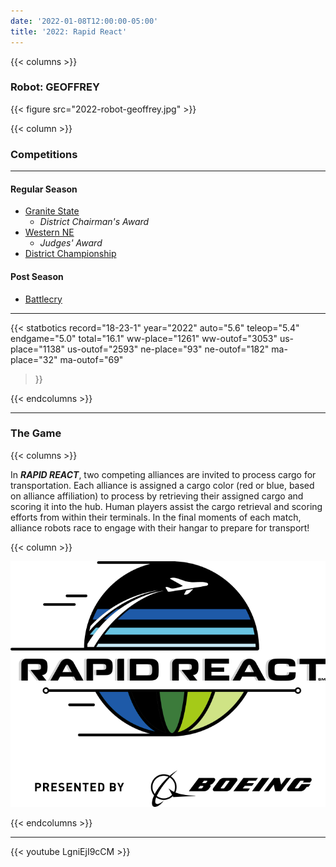 ```yaml
---
date: '2022-01-08T12:00:00-05:00'
title: '2022: Rapid React'
---
```


{{< columns >}}

### Robot: GEOFFREY

{{< figure src="2022-robot-geoffrey.jpg" >}}

{{< column >}}

### Competitions

---

#### Regular Season

* [Granite State](https://www.thebluealliance.com/event/2022nhgrs)
  * _District Chairman's Award_
* [Western NE](https://www.thebluealliance.com/event/2022mawne)
  * _Judges' Award_
* [District Championship](https://www.thebluealliance.com/event/2022necmp2)

#### Post Season

* [Battlecry](https://www.thebluealliance.com/event/2022bc)

---

{{< statbotics
    record="18-23-1" year="2022"
    auto="5.6" teleop="5.4" endgame="5.0" total="16.1"
    ww-place="1261" ww-outof="3053"
    us-place="1138" us-outof="2593"
    ne-place="93"  ne-outof="182"
    ma-place="32"  ma-outof="69"
>}}

{{< endcolumns >}}

---

### The Game

{{< columns >}}

In **_RAPID REACT_**, two competing alliances are invited to process cargo for transportation. Each alliance is assigned a cargo color (red or blue, based on alliance affiliation) to process by retrieving their assigned cargo and scoring it into the hub. Human players assist the cargo retrieval and scoring efforts from within their terminals. In the final moments of each match, alliance robots race to engage with their hangar to prepare for transport!

{{< column >}}

[![Rapid React Logo](rapid-react-frc-logo.svg)](https://en.wikipedia.org/wiki/Rapid_React)

{{< endcolumns >}}

---

{{< youtube LgniEjI9cCM >}}

